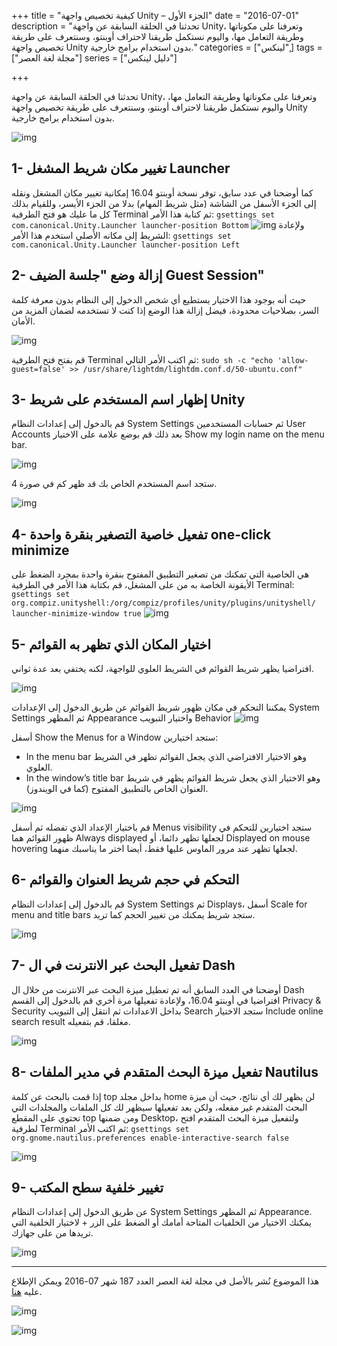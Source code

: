 +++
title = "كيفية تخصيص واجهة Unity – الجزء الأول"
date = "2016-07-01"
description = "تحدثنا في الحلقة السابقة عن واجهة Unity، وتعرفنا على مكوناتها وطريقة التعامل مها، واليوم نستكمل طريقنا لاحتراف أوبنتو، وسنتعرف على طريقة تخصيص واجهة Unity بدون استخدام برامج خارجية."
categories = ["لينكس",]
tags = ["مجلة لغة العصر"]
series = ["دليل لينكس"]

+++

تحدثنا في الحلقة السابقة عن واجهة Unity، وتعرفنا على مكوناتها وطريقة التعامل مها، واليوم نستكمل طريقنا لاحتراف أوبنتو، وسنتعرف على طريقة تخصيص واجهة Unity بدون استخدام برامج خارجية.

![img](thumbnail-0.png)

## 1- تغيير مكان شريط المشغل Launcher

كما أوضحنا في عدد سابق، توفر نسخة أوبنتو 16.04 إمكانية تغيير مكان المشغل ونقله إلى الجزء الأسفل من الشاشة (مثل شريط المهام) بدلا من الجزء الأيسر، وللقيام بذلك كل ما عليك هو فتح الطرفية Terminal ثم كتابة هذا الأمر:
`gsettings set com.canonical.Unity.Launcher launcher-position Bottom`
![img](images/1.jpg)
ولإعادة الشريط إلى مكانه الأصلي استخدم هذا الأمر:
`gsettings set com.canonical.Unity.Launcher launcher-position Left`

## 2- إزالة وضع "جلسة الضيف Guest Session"

حيث أنه بوجود هذا الاختيار يستطيع أي شخص الدخول إلى النظام بدون معرفة كلمة السر، بصلاحيات محدودة، فيضل إزالة هذا الوضع إذا كنت لا تستخدمه لضمان المزيد من الأمان.

![img](images/2.jpg)

قم بفتح فتح الطرفية Terminal ثم اكتب الأمر التالي:
`sudo sh -c "echo 'allow-guest=false' >> /usr/share/lightdm/lightdm.conf.d/50-ubuntu.conf"`

## 3- إظهار اسم المستخدم على شريط Unity

قم بالدخول إلى إعدادات النظام System Settings ثم حسابات المستخدمين User Accounts بعد ذلك قم بوضع علامة على الاختيار Show my login name on the menu bar.

![img](images/3.jpg)

ستجد اسم المستخدم الخاص بك قد ظهر كم في صورة 4.

![img](images/4.jpg)

## 4- تفعيل خاصية التصغير بنقرة واحدة one-click minimize

هي الخاصية التي تمكنك من تصغير التطبيق المفتوح بنقرة واحدة بمجرد الضغط على الأيقونة الخاصة به من على المشغل، قم بكتابة هذا الأمر في الطرفية Terminal:
`gsettings set org.compiz.unityshell:/org/compiz/profiles/unity/plugins/unityshell/ launcher-minimize-window true`
![img](images/5.jpg)

## 5- اختيار المكان الذي تظهر به القوائم

افتراضيا يظهر شريط القوائم في الشريط العلوي للواجهة، لكنه يختفي بعد عدة ثواني.

![img](images/6.jpg)

يمكننا التحكم في مكان ظهور شريط القوائم عن طريق الدخول إلى الإعدادات System Settings ثم المظهر Appearance واختيار التبويب Behavior 
![img](images/7.jpg)

أسفل Show the Menus for a Window ستجد اختيارين:
- In the menu bar وهو الاختيار الافتراضي الذي يجعل القوائم تظهر في الشريط العلوي.
- In the window’s title bar وهو الاختيار الذي يجعل شريط القوائم يظهر في شريط العنوان الخاص بالتطبيق المفتوح (كما في الويندوز).

![img](images/8.jpg)

قم باختيار الإعداد الذي تفضله ثم أسفل Menus visibility ستجد اختيارين للتحكم في ظهور القوائم هما Always displayed لجعلها تظهر دائما، أو Displayed on mouse hovering لجعلها تظهر عند مرور الماوس عليها فقط، أيضا اختر ما يناسبك منهما.

## 6- التحكم في حجم شريط العنوان والقوائم

قم بالدخول إلى إعدادات النظام System Settings ثم Displays، أسفل Scale for menu and title bars ستجد شريط يمكنك من تغيير الحجم كما تريد.

![img](images/9.jpg)

## 7- تفعيل البحث عبر الانترنت في ال Dash

أوضحنا في العدد السابق أنه تم تعطيل ميزة البحث عبر الانترنت من خلال ال Dash افتراضيا في أوبنتو 16.04، ولإعادة تفعيلها مرة أخري قم بالدخول إلى القسم Privacy & Security بداخل الاعدادات ثم انتقل إلى التبويب Search ستجد الاختيار Include online search result مغلقا، قم بتفعيله.

![img](images/10.jpg)

## 8- تفعيل ميزة البحث المتقدم في مدير الملفات Nautilus

إذا قمت بالبحث عن كلمة top بداخل مجلد home لن يظهر لك أي نتائج، حيث أن ميزة البحث المتقدم غير مفعله، ولكن بعد تفعيلها سيظهر لك كل الملفات والمجلدات التي تحتوي على المقطع top ومن ضمنها Desktop، ولتفعيل ميزة البحث المتقدم افتح لطرفية Terminal ثم اكتب الأمر:
`gsettings set org.gnome.nautilus.preferences enable-interactive-search false`

![img](images/11.jpg)

## 9- تغيير خلفية سطح المكتب

عن طريق الدخول إلى إعدادات النظام System Settings ثم المظهر Appearance.
يمكنك الاختيار من الخلفيات المتاحة أمامك أو الضغط على الزر + لاختيار الخلفية التي تريدها من على جهازك.

![img](images/12.jpg)

---

هذا الموضوع نُشر باﻷصل في مجلة لغة العصر العدد 187 شهر 07-2016 ويمكن الإطلاع عليه [هنا](https://drive.google.com/file/d/1CD9q3uUGvd28xniKBQ3SZyHiUCWtfvlJ/view?usp=sharing).

![img](images/187-8.png)

![img](images/187-9.png)
